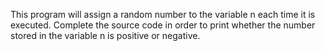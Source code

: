 
This program will assign a random number to the variable n each time it is executed. Complete the source code in order to print whether the number stored in the variable n is positive or negative.

